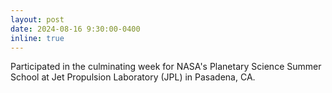 ```yaml
---
layout: post
date: 2024-08-16 9:30:00-0400
inline: true
---
```


Participated in the culminating week for NASA's Planetary Science Summer School at Jet Propulsion Laboratory (JPL) in Pasadena, CA.